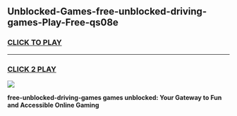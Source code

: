 
## Unblocked-Games-free-unblocked-driving-games-Play-Free-qs08e
<h3>
<a href="https://premium76.site?title=free-unblocked-driving-games&ref=23A">CLICK TO PLAY</a></h3>
<hr>

<h3>
<a href="https://premium76.site?title=free-unblocked-driving-games&ref=23A">CLICK 2 PLAY</a>
  
</h3>

<a href="https://premium76.site?title=free-unblocked-driving-games&ref=23A"><img src="https://clearcache.store/games.png"></a>


**free-unblocked-driving-games games unblocked: Your Gateway to Fun and Accessible Online Gaming**
